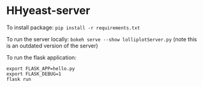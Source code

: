 # HHyeast-server

To install package: `pip install -r requirements.txt`

To run the server locally: `bokeh serve --show lolliplotServer.py`
(note this is an outdated version of the server)

To run the flask application: 
```
export FLASK_APP=hello.py
export FLASK_DEBUG=1
flask run
```

